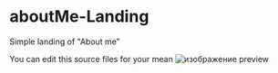 # aboutMe-Landing
Simple landing of "About me"

You can edit this source files for your mean
![изображение](https://user-images.githubusercontent.com/100492582/190924475-9d4bb16e-e66f-4db0-bd4a-d3c24e5ace9f.png)
preview

